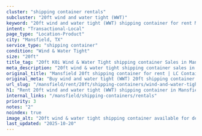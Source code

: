 ```yaml
---
cluster: "shipping container rentals"
subcluster: "20ft wind and water tight (WWT)"
keyword: "20ft wind and water tight (WWT) shipping container for rent Mansfield, TX"
intent: "Transactional-Local"
page_type: "Location-Product"
city: "Mansfield, TX"
service_type: "shipping container"
condition: "Wind & Water Tight"
size: "20ft"
title_tag: "20ft K0i Wind & Water Tight shipping container Sales in Mansfield | LC Container"
meta_description: "20ft wind & water tight shipping container sales in Mansfield. Fast delivery, competitive pricing. Serving shipping containers area. Quote ID: 2BF. Call (214) 524-4168 for your free quote today."
original_title: "Mansfield 20ft shipping container for rent | LC Container"
original_meta: "Buy wind and water tight (WWT) 20ft shipping container rent with local delivery in Mansfield, TX. LC Container — local Since 2003. Request a fast quote today."
url_slug: "/mansfield/rent/20ft/shipping-containers/wind-and-water-tight-wwt"
h1: "Rent 20ft wind and water tight (WWT) shipping container in Mansfield"
internal_links: "/mansfield/shipping-containers/rentals"
priority: 3
notes: "2"
noindex: true
image_alt: "20ft wind & water tight shipping container available for delivery in Mansfield"
last_updated: "2025-10-20"
---
```


<!-- TODO: Add unique city/inventory copy, images, and internal links here. -->
